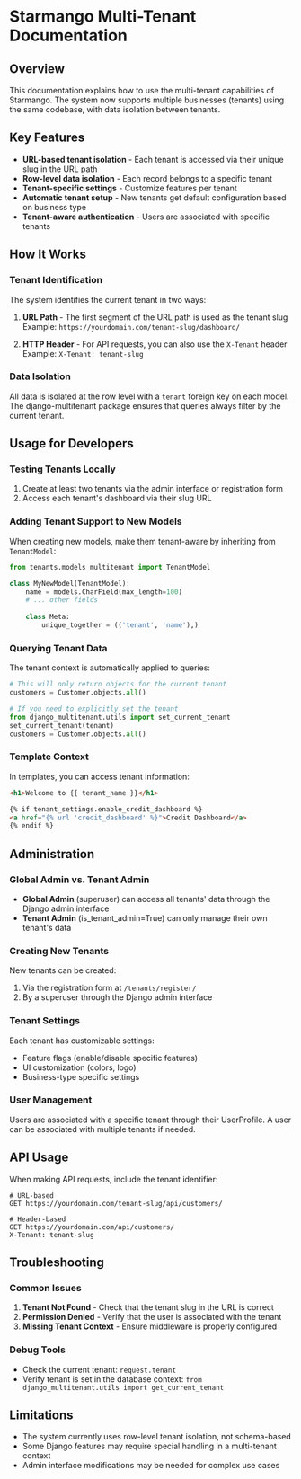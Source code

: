 # Starmango Multi-Tenant Documentation

## Overview

This documentation explains how to use the multi-tenant capabilities of Starmango. The system now supports multiple businesses (tenants) using the same codebase, with data isolation between tenants.

## Key Features

- **URL-based tenant isolation** - Each tenant is accessed via their unique slug in the URL path
- **Row-level data isolation** - Each record belongs to a specific tenant
- **Tenant-specific settings** - Customize features per tenant
- **Automatic tenant setup** - New tenants get default configuration based on business type
- **Tenant-aware authentication** - Users are associated with specific tenants

## How It Works

### Tenant Identification

The system identifies the current tenant in two ways:

1. **URL Path** - The first segment of the URL path is used as the tenant slug  
   Example: `https://yourdomain.com/tenant-slug/dashboard/`

2. **HTTP Header** - For API requests, you can also use the `X-Tenant` header  
   Example: `X-Tenant: tenant-slug`

### Data Isolation

All data is isolated at the row level with a `tenant` foreign key on each model. The django-multitenant package ensures that queries always filter by the current tenant.

## Usage for Developers

### Testing Tenants Locally

1. Create at least two tenants via the admin interface or registration form
2. Access each tenant's dashboard via their slug URL

### Adding Tenant Support to New Models

When creating new models, make them tenant-aware by inheriting from `TenantModel`:

```python
from tenants.models_multitenant import TenantModel

class MyNewModel(TenantModel):
    name = models.CharField(max_length=100)
    # ... other fields
    
    class Meta:
        unique_together = (('tenant', 'name'),)
```

### Querying Tenant Data

The tenant context is automatically applied to queries:

```python
# This will only return objects for the current tenant
customers = Customer.objects.all()

# If you need to explicitly set the tenant
from django_multitenant.utils import set_current_tenant
set_current_tenant(tenant)
customers = Customer.objects.all()
```

### Template Context

In templates, you can access tenant information:

```html
<h1>Welcome to {{ tenant_name }}</h1>

{% if tenant_settings.enable_credit_dashboard %}
<a href="{% url 'credit_dashboard' %}">Credit Dashboard</a>
{% endif %}
```

## Administration

### Global Admin vs. Tenant Admin

- **Global Admin** (superuser) can access all tenants' data through the Django admin interface
- **Tenant Admin** (is_tenant_admin=True) can only manage their own tenant's data

### Creating New Tenants

New tenants can be created:

1. Via the registration form at `/tenants/register/`
2. By a superuser through the Django admin interface

### Tenant Settings

Each tenant has customizable settings:

- Feature flags (enable/disable specific features)
- UI customization (colors, logo)
- Business-type specific settings

### User Management

Users are associated with a specific tenant through their UserProfile. A user can be associated with multiple tenants if needed.

## API Usage

When making API requests, include the tenant identifier:

```
# URL-based
GET https://yourdomain.com/tenant-slug/api/customers/

# Header-based
GET https://yourdomain.com/api/customers/
X-Tenant: tenant-slug
```

## Troubleshooting

### Common Issues

1. **Tenant Not Found** - Check that the tenant slug in the URL is correct
2. **Permission Denied** - Verify that the user is associated with the tenant
3. **Missing Tenant Context** - Ensure middleware is properly configured

### Debug Tools

- Check the current tenant: `request.tenant`
- Verify tenant is set in the database context: `from django_multitenant.utils import get_current_tenant`

## Limitations

- The system currently uses row-level tenant isolation, not schema-based
- Some Django features may require special handling in a multi-tenant context
- Admin interface modifications may be needed for complex use cases 